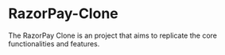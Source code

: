 # RazorPay-Clone
The RazorPay Clone is an project that aims to replicate the core functionalities and features.
